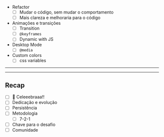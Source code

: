 - Refactor
    - [ ]  Mudar o código, sem mudar o comportamento
    - [ ]  Mais clareza e melhoraria para o código
- Animações e transições
    - [ ]  Transition
    - [ ]  `@keyframes`
    - [ ]  Dynamic with JS
- Desktop Mode
    - [ ]  `@media`
- Custom colors
    - [ ]  css variables

---

---

## Recap

- [ ]  🎉 Celeeebraaa!!
- [ ]  Dedicação e evolução
- [ ]  Persistência
- [ ]  Metodologia
    - [ ]  7-2-1
- [ ]  Chave para o desafio
- [ ]  Comunidade